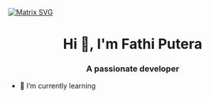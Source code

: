[![Matrix SVG](https://raw.githubusercontent.com/rodrigograca31/rodrigograca31/master/matrix.svg)](https://www.youtube.com/watch?v=SDkAGkd4NLc)
<h1 align="center">Hi 👋, I'm Fathi Putera</h1>
<h3 align="center">A passionate developer</h3>

- 🌱 I’m currently learning
